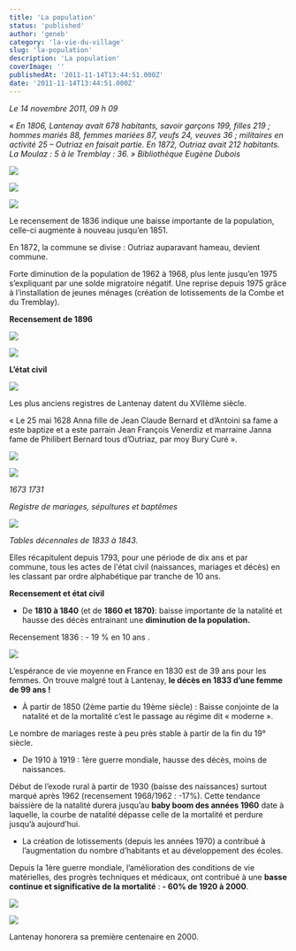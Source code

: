 ```yaml
---
title: 'La population'
status: 'published'
author: 'geneb'
category: 'la-vie-du-village'
slug: 'la-population'
description: 'La population'
coverImage: ''
publishedAt: '2011-11-14T13:44:51.000Z'
date: '2011-11-14T13:44:51.000Z'
---
```


*Le 14 novembre 2011, 09 h 09*

*« En 1806, Lantenay avait 678 habitants, savoir garçons 199, filles 219 ; hommes mariés 88, femmes mariées 87, veufs 24, veuves 36 ; militaires en activité 25 – Outriaz en faisait partie. En 1872, Outriaz avait 212 habitants. La Moulaz : 5 à le Tremblay : 36. »* *Bibliothèque Eugène Dubois*


![](/img/beguelins/Windows-Live-Writer/ebf28729ea9c_127E9/clip_image002_2.jpg)


![](/img/beguelins/Windows-Live-Writer/ebf28729ea9c_127E9/clip_image004_2.jpg)


![](/img/beguelins/Windows-Live-Writer/ebf28729ea9c_127E9/clip_image006_2.jpg)

Le recensement de 1836 indique une baisse importante de la population, celle-ci augmente à nouveau jusqu’en 1851.

En 1872, la commune se divise : Outriaz auparavant hameau, devient commune.

Forte diminution de la population de 1962 à 1968, plus lente jusqu’en 1975 s’expliquant par une solde migratoire négatif. Une reprise depuis 1975 grâce à l’installation de jeunes ménages (création de lotissements de la Combe et du Tremblay).

**Recensement de 1896**


![](/img/beguelins/Windows-Live-Writer/ebf28729ea9c_127E9/clip_image008_2.jpg)


![](/img/beguelins/Windows-Live-Writer/ebf28729ea9c_127E9/clip_image010_2.jpg)

**L’état civil**


![](/img/beguelins/Windows-Live-Writer/ebf28729ea9c_127E9/clip_image012_2.jpg)

Les plus anciens registres de Lantenay datent du XVIIème siècle.

« Le 25 mai 1628 Anna fille de Jean Claude Bernard et d’Antoini sa fame a este baptize et a este parrain Jean François Venerdiz et marraine Janna fame de Philibert Bernard tous d’Outriaz, par moy Bury Curé ».


![](/img/beguelins/Windows-Live-Writer/ebf28729ea9c_127E9/clip_image014_2.jpg)


![](/img/beguelins/Windows-Live-Writer/ebf28729ea9c_127E9/clip_image016_2.jpg)

*1673*
*1731*

*Registre de mariages, sépultures et baptêmes*


![](/img/beguelins/Windows-Live-Writer/ebf28729ea9c_127E9/clip_image018_2.jpg)

*Tables décennales de 1833 à 1843.*

Elles récapitulent depuis 1793, pour une période de dix ans et par commune, tous les actes de l'état civil (naissances, mariages et décès) en les classant par ordre alphabétique par tranche de 10 ans.

**Recensement et état civil**

-  De **1810 à 1840** (et de **1860 et 1870)**: baisse importante de la natalité et hausse des décès entrainant une **diminution de la population.**

Recensement 1836 : - 19 % en 10 ans .


![](/img/beguelins/Windows-Live-Writer/ebf28729ea9c_127E9/clip_image002_9_.jpg)

L’espérance de vie moyenne en France en 1830 est de 39 ans pour les femmes. On trouve malgré tout à Lantenay, **le décès en 1833 d’une femme de 99 ans !**

-  À partir de 1850 (2ème partie du 19ème siècle) : Baisse conjointe de la natalité et de la mortalité c’est le passage au régime dit « moderne ».

Le nombre de mariages reste à peu près stable à partir de la fin du 19° siècle.

-  De 1910 à 1919 : 1ère guerre mondiale, hausse des décès, moins de naissances.

Début de l’exode rural à partir de 1930 (baisse des naissances) surtout marqué après 1962 (recensement 1968/1962 : -17%). Cette tendance baissière de la natalité durera jusqu’au **baby boom des années 1960** date à laquelle, la courbe de natalité dépasse celle de la mortalité et perdure jusqu’à aujourd’hui.

- La création de lotissements (depuis les années 1970) a contribué à l’augmentation du nombre d’habitants et au développement des écoles.

Depuis la 1ère guerre mondiale, l’amélioration des conditions de vie matérielles, des progrès techniques et médicaux, ont contribué à une **basse continue et significative de la mortalité** : **- 60% de 1920 à 2000**.


![](/img/beguelins/Windows-Live-Writer/ebf28729ea9c_127E9/clip_image006_5_.jpg)


![](/img/beguelins/Windows-Live-Writer/ebf28729ea9c_127E9/clip_image004_9_.jpg)

Lantenay honorera sa première centenaire en 2000.

